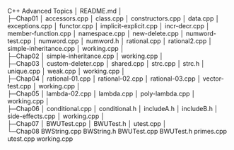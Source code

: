  C++ Advanced Topics
 │  README.md
 │  
 ├─Chap01
 │      accessors.cpp
 │      class.cpp
 │      constructors.cpp
 │      data.cpp
 │      exceptions.cpp
 │      functor.cpp
 │      implicit-explicit.cpp
 │      incr-decr.cpp
 │      member-function.cpp
 │      namespace.cpp
 │      new-delete.cpp
 │      numword-test.cpp
 │      numword.cpp
 │      numword.h
 │      rational.cpp
 │      rational2.cpp
 │      simple-inheritance.cpp
 │      working.cpp
 │      
 ├─Chap02
 │      simple-inheritance.cpp
 │      working.cpp
 │      
 ├─Chap03
 │      custom-deleter.cpp
 │      shared.cpp
 │      strc.cpp
 │      strc.h
 │      unique.cpp
 │      weak.cpp
 │      working.cpp
 │      
 ├─Chap04
 │      rational-01.cpp
 │      rational-02.cpp
 │      rational-03.cpp
 │      vector-test.cpp
 │      working.cpp
 │      
 ├─Chap05
 │      lambda-02.cpp
 │      lambda.cpp
 │      poly-lambda.cpp
 │      working.cpp
 │      
 ├─Chap06
 │      conditional.cpp
 │      conditional.h
 │      includeA.h
 │      includeB.h
 │      side-effects.cpp
 │      working.cpp
 │      
 ├─Chap07
 │      BWUTest.cpp
 │      BWUTest.h
 │      utest.cpp
 │      
 └─Chap08
         BWString.cpp
         BWString.h
         BWUTest.cpp
         BWUTest.h
         primes.cpp
         utest.cpp
         working.cpp
         
